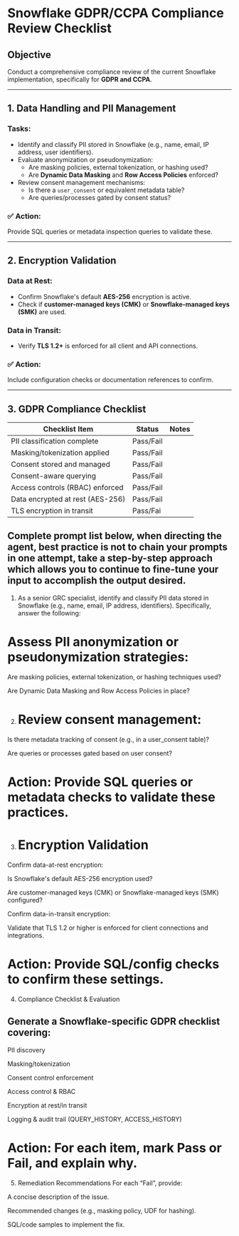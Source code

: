 
# Snowflake GDPR/CCPA Compliance Review Checklist

## Objective
Conduct a comprehensive compliance review of the current Snowflake implementation, specifically for **GDPR and CCPA**.

---

## 1. Data Handling and PII Management

### Tasks:
- Identify and classify PII stored in Snowflake (e.g., name, email, IP address, user identifiers).
- Evaluate anonymization or pseudonymization:
  - Are masking policies, external tokenization, or hashing used?
  - Are **Dynamic Data Masking** and **Row Access Policies** enforced?
- Review consent management mechanisms:
  - Is there a `user_consent` or equivalent metadata table?
  - Are queries/processes gated by consent status?

### ✅ Action:
Provide SQL queries or metadata inspection queries to validate these.

---

## 2. Encryption Validation

### Data at Rest:
- Confirm Snowflake's default **AES-256** encryption is active.
- Check if **customer-managed keys (CMK)** or **Snowflake-managed keys (SMK)** are used.

### Data in Transit:
- Verify **TLS 1.2+** is enforced for all client and API connections.

### ✅ Action:
Include configuration checks or documentation references to confirm.

---

## 3. GDPR Compliance Checklist

| Checklist Item | Status | Notes |
|----------------|--------|-------|
| PII classification complete | Pass/Fail |  |
| Masking/tokenization applied | Pass/Fail |  |
| Consent stored and managed | Pass/Fail |  |
| Consent-aware querying | Pass/Fail |  |
| Access controls (RBAC) enforced | Pass/Fail |  |
| Data encrypted at rest (AES-256) | Pass/Fail |  |
| TLS encryption in transit | Pass/Fai

## Complete prompt list below, when directing the agent, best practice is not to chain your prompts in one attempt, take a step-by-step approach which allows you to continue to fine-tune your input to accomplish the output desired.

1. As a senior GRC specialist, identify and classify PII data stored in Snowflake (e.g., name, email, IP address, identifiers). Specifically, answer the following:

# Assess PII anonymization or pseudonymization strategies:

Are masking policies, external tokenization, or hashing techniques used?

Are Dynamic Data Masking and Row Access Policies in place?

2. # Review consent management:

Is there metadata tracking of consent (e.g., in a user_consent table)?

Are queries or processes gated based on user consent?

# Action: Provide SQL queries or metadata checks to validate these practices.

3. # Encryption Validation

Confirm data-at-rest encryption:

Is Snowflake's default AES-256 encryption used?

Are customer-managed keys (CMK) or Snowflake-managed keys (SMK) configured?

Confirm data-in-transit encryption:

Validate that TLS 1.2 or higher is enforced for client connections and integrations.

# Action: Provide SQL/config checks to confirm these settings.

4. Compliance Checklist & Evaluation

## Generate a Snowflake-specific GDPR checklist covering:

PII discovery

Masking/tokenization

Consent control enforcement

Access control & RBAC

Encryption at rest/in transit

Logging & audit trail (QUERY_HISTORY, ACCESS_HISTORY)

# Action: For each item, mark Pass or Fail, and explain why.

5. Remediation Recommendations
For each “Fail”, provide:

A concise description of the issue.

Recommended changes (e.g., masking policy, UDF for hashing).

SQL/code samples to implement the fix.
